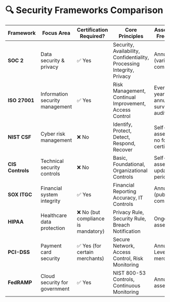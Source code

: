 # 🔍 Security Frameworks Comparison

| Framework      | Focus Area | Certification Required? | Core Principles | Assessment Frequency | Enforcement Body |
|--------------|------------|------------------|------------------|------------------|------------------|
| **SOC 2** | Data security & privacy | ✅ Yes | Security, Availability, Confidentiality, Processing Integrity, Privacy | Annual (varies by company) | AICPA |
| **ISO 27001** | Information security management | ✅ Yes | Risk Management, Continual Improvement, Access Control | Every 3 years (with annual surveillance audits) | ISO |
| **NIST CSF** | Cyber risk management | ❌ No | Identify, Protect, Detect, Respond, Recover | Self-assessed, no formal certification | NIST |
| **CIS Controls** | Technical security controls | ❌ No | Basic, Foundational, Organizational Controls | Self-assessed, updated periodically | Center for Internet Security |
| **SOX ITGC** | Financial system integrity | ✅ Yes | Financial Reporting Accuracy, IT Controls | Annual (public companies) | SEC & PCAOB |
| **HIPAA** | Healthcare data protection | ❌ No (but compliance is mandatory) | Privacy Rule, Security Rule, Breach Notification | Ongoing risk assessments | HHS (OCR) |
| **PCI-DSS** | Payment card security | ✅ Yes (for certain merchants) | Secure Network, Access Control, Risk Monitoring | Annual for Level 1 merchants | PCI Security Standards Council |
| **FedRAMP** | Cloud security for government | ✅ Yes | NIST 800-53 Controls, Continuous Monitoring | Annual assessments | U.S. Government (FedRAMP PMO) |

